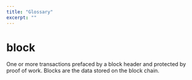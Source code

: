 ```yaml
---
title: "Glossary"
excerpt: ""
---
```

# block
One or more transactions prefaced by a block header and protected by proof of work. Blocks are the data stored on the block chain.